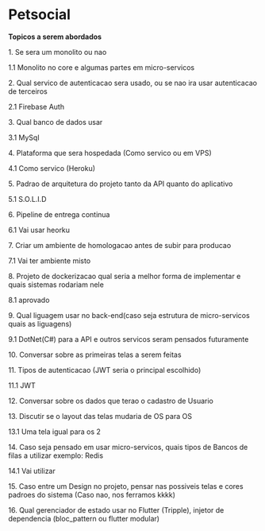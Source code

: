 # Petsocial

**Topicos a serem abordados**
   <p>1. Se sera um monolito ou nao </p>
   <p>1.1 Monolito no core e algumas partes em micro-servicos </p>
   <p>2. Qual servico de autenticacao sera usado, ou se nao ira usar autenticacao de terceiros </p>
   <p>2.1 Firebase Auth </p>
   <p>3. Qual banco de dados usar</p>
   <p>3.1 MySql</p>
   <p>4. Plataforma que sera hospedada (Como servico ou em VPS)</p>
   <p>4.1 Como servico (Heroku)</p>
   <p>5. Padrao de arquitetura do projeto tanto da API quanto do aplicativo</p>
   <p>5.1 S.O.L.I.D </p>
   <p>6. Pipeline de entrega continua</p>
   <p>6.1 Vai usar heorku</p>
   <p>7. Criar um ambiente de homologacao antes de subir para producao </p>
   <p>7.1 Vai ter ambiente misto </p>
   <p>8. Projeto de dockerizacao qual seria a melhor forma de implementar e quais sistemas rodariam nele</p>
   <p>8.1 aprovado </p>
   <p>9. Qual liguagem usar no back-end(caso seja estrutura de micro-servicos quais as liguagens)</p>
   <p>9.1 DotNet(C#) para a API e outros servicos seram pensados futuramente </p>
   <p>10. Conversar sobre as primeiras telas a serem feitas </p>
   <p>11. Tipos de autenticacao (JWT seria o principal escolhido)</p>
   <p>11.1 JWT </p>
   <p>12. Conversar sobre os dados que terao o cadastro de Usuario</p>
   <p>13. Discutir se o layout das telas mudaria de OS para OS </p>
   <p>13.1 Uma tela igual para os 2 </p>
   <p>14. Caso seja pensado em usar micro-servicos, quais tipos de Bancos de filas a utilizar exemplo: Redis</p>
   <p>14.1 Vai utilizar </p>
   <p>15. Caso entre um Design no projeto, pensar nas possiveis telas e cores padroes do sistema (Caso nao, nos ferramos kkkk)</p>
   <p>16. Qual gerenciador de estado usar no Flutter (Tripple), injetor de dependencia (bloc_pattern ou flutter modular)</p>
